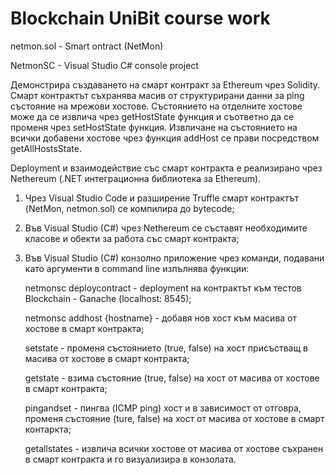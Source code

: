 # Blockchain UniBit course work

netmon.sol - Smart ontract (NetMon)

NetmonSC - Visual Studio C# console project


Демонстрира създаването на смарт контракт за Ethereum чрез Solidity. Смарт контрактът съхранява масив от структурирани данни за ping състояние на мрежови хостове. Състоянието на отделните хостове може да се извлича чрез getHostState функция и съответно да се променя чрез setHostState функция. Извличане на състоянието на всички добавени хостове чрез функция addHost се прави посредством getAllHostsState.

Deployment и взаимодействие със смарт контракта е реализирано чрез Nethereum (.NET интеграционна библиотека за Ethereum).

  1. Чрез Visual Studio Code и разширение Truffle смарт контрактът (NetMon, netmon.sol) се компилира до bytecode;
  2. Във Visual Studio (C#) чрез Nethereum се съставят необходимите класове и обекти за работа със смарт контракта;
  3. Във Visual Studio (C#) конзолно приложение чрез команди, подавани като аргументи в command line изпълнява функции:
      
      netmonsc deploycontract - deployment на контрактът към тестов Blockchain - Ganache (localhost: 8545);
      
      netmonsc addhost {hostname} - добавя нов хост към масива от хостове в смарт контракта;
      
      setstate - променя състоянието (true, false) на хост присъстващ в масива от хостове в смарт контракта;
      
      getstate - взима състояние (true, false) на хост от масива от хостове в смарт контракта;
      
      pingandset - пингва (ICMP ping) хост и в зависимост от отговра, променя състояние (ture, false) на хост от масива от хостове в смарт контаркта;
      
      getallstates - извлича всички хостове от масива от хостове съхранен в смарт контракта и го визуализира в конзолата.
